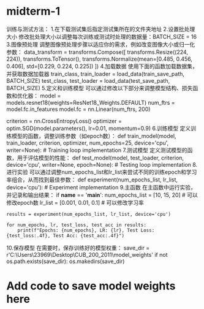 # midterm-1
训练与测试方法：
1.在下载测试集后指定测试集所在的文件夹地址
2.设置批处理大小
修改批处理大小以调整每次训练或测试时处理的数据量：BATCH_SIZE = 16
3.图像预处理
调整图像预处理步骤以适应你的需求，例如改变图像大小或归一化参数：
data_transform = transforms.Compose([
    transforms.Resize((224, 224)),
    transforms.ToTensor(),
    transforms.Normalize(mean=[0.485, 0.456, 0.406], std=[0.229, 0.224, 0.225])
])
4.加载数据
使用下面的函数加载数据集，并获取数据加载器
train_class, train_loader = load_data(train_save_path, BATCH_SIZE)
test_class, test_loader = load_data(test_save_path, BATCH_SIZE)
5.定义和训练模型
可以通过修改以下部分来调整模型结构、损失函数和优化器：
model = models.resnet18(weights=ResNet18_Weights.DEFAULT)
num_ftrs = model.fc.in_features
model.fc = nn.Linear(num_ftrs, 200)

criterion = nn.CrossEntropyLoss()
optimizer = optim.SGD(model.parameters(), lr=0.01, momentum=0.9)
6.训练模型
定义训练模型的函数，调整训练参数（如epoch数）：
def train_model(model, train_loader, criterion, optimizer, num_epochs=25, device='cpu', writer=None):
    # Training loop implementation
7.测试模型
定义测试模型的函数，用于评估模型的性能：
def test_model(model, test_loader, criterion, device='cpu', writer=None, epoch=None):
    # Testing loop implementation
8.进行实验
可以通过调整num_epochs_list和lr_list来尝试不同的训练epoch和学习率组合，从而找到最佳参数：
def experiment(num_epochs_list, lr_list, device='cpu'):
    # Experiment implementation
9.主函数
在主函数中运行实验，并记录和输出结果：
if __name__ == '__main__':
    num_epochs_list = [10, 15, 20]  # 可以修改epoch数
    lr_list = [0.001, 0.01, 0.1]    # 可以修改学习率

    results = experiment(num_epochs_list, lr_list, device='cpu')

    for num_epochs, lr, test_loss, test_acc in results:
        print(f"Epochs: {num_epochs}, LR: {lr}, Test Loss: {test_loss:.4f}, Test Acc: {test_acc:.4f}")
10.保存模型
在需要时，保存训练好的模型权重：
save_dir = r'C:\Users\23969\Desktop\CUB_200_2011\model_weights'
if not os.path.exists(save_dir):
    os.makedirs(save_dir)
# Add code to save model weights here

